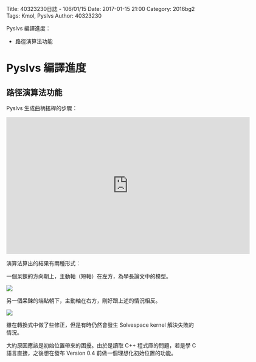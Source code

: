 Title: 40323230日誌 - 106/01/15
Date: 2017-01-15 21:00
Category: 2016bg2
Tags: Kmol, Pyslvs
Author: 40323230

Pyslvs 編譯進度：

* 路徑演算法功能

<!-- PELICAN_END_SUMMARY -->

Pyslvs 編譯進度
===

路徑演算法功能
---

Pyslvs 生成曲柄搖桿的步驟：

<iframe width="640" height="360" src="https://www.youtube.com/embed/wjdBAlF9u4Y" frameborder="0" allowfullscreen></iframe>

演算法算出的結果有兩種形式：

一個呆鍊的方向朝上，主動軸（短軸）在左方，為學長論文中的模型。

![](https://raw.githubusercontent.com/coursemdetw/project_site_files/gh-pages/files/2016spring/g2/Python_solvespace/0115_01.jpg)

另一個呆鍊的端點朝下，主動軸在右方，剛好跟上述的情況相反。

![](https://raw.githubusercontent.com/coursemdetw/project_site_files/gh-pages/files/2016spring/g2/Python_solvespace/0115_02.jpg)

雖在轉換式中做了些修正，但是有時仍然會發生 Solvespace kernel 解決失敗的情況。

大約原因應該是初始位置帶來的困擾。由於是讀取 C++ 程式庫的問題，若是學 C 語言直接，之後想在發布 Version 0.4 前做一個理想化初始位置的功能。